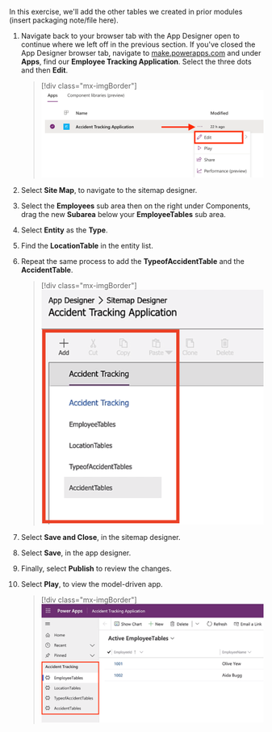 In this exercise, we'll add the other tables we created in prior modules (insert packaging note/file here).

1. Navigate back to your browser tab with the App Designer open to continue where we left off in the previous section. If you've closed the App Designer browser tab, navigate to [make.powerapps.com](https://make.powerapps.com/?azure-portal=true) and under **Apps**, find our **Employee Tracking Application**. Select the three dots and then **Edit**.

    > [!div class="mx-imgBorder"]
    > [![Screenshot of the App Designer with the menu next to Accident Tracking Application expanded and the edit option highlighted.](../media/edit.png)](../media/edit.png#lightbox)

1. Select **Site Map**, to navigate to the sitemap designer.

1. Select the **Employees** sub area then on the right under Components, drag the new **Subarea** below your **EmployeeTables** sub area.

1. Select **Entity** as the **Type**.

1. Find the **LocationTable** in the entity list.

1. Repeat the same process to add the **TypeofAccidentTable** and the **AccidentTable**.

    > [!div class="mx-imgBorder"]
    > [![Screenshot of the entity list with the tables added.](../media/sitemap-designer.png)](../media/sitemap-designer.png#lightbox)

1. Select **Save and Close**, in the sitemap designer.

1. Select **Save**, in the app designer.

1. Finally, select **Publish** to review the changes.

1. Select **Play**, to view the model-driven app.

    > [!div class="mx-imgBorder"]
    > [![Screenshot of Power Apps Accident Tracking Application with the Accident Tracking section highlighted.](../media/preview-2.png)](../media/preview-2.png#lightbox)
